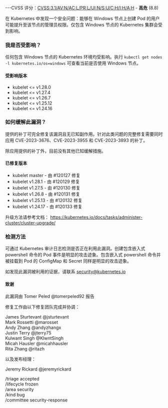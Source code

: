 ---CVSS 评分：[CVSS:3.1/AV:N/AC:L/PR:L/UI:N/S:U/C:H/I:H/A:H](https://www.first.org/cvss/calculator/3.1#CVSS:3.1/AV:N/AC:L/PR:L/UI:N/S:U/C:H/I:H/A:H) - **高危** (8.8)

在 Kubernetes 中发现一个安全问题：能够在 Windows 节点上创建 Pod 的用户可能提升至该节点的管理员权限。仅包含 Windows 节点的 Kubernetes 集群会受到影响。

### 我是否受影响？

任何包含 Windows 节点的 Kubernetes 环境均受影响。执行 `kubectl get nodes -l kubernetes.io/os=windows` 可查看当前是否使用 Windows 节点。

#### 受影响版本

- kubelet <= v1.28.0
- kubelet <= v1.27.4
- kubelet <= v1.26.7
- kubelet <= v1.25.12
- kubelet <= v1.24.16

### 如何缓解此漏洞？

提供的补丁可完全修复该漏洞且无已知副作用。针对此类问题的完整修复需要同时应用 CVE-2023-3676、CVE-2023-3955 和 CVE-2023-3893 的补丁。

除应用提供的补丁外，目前没有其他已知缓解措施。

#### 已修复版本

- kubelet master - 由 #120127 修复
- kubelet v1.28.1 - 由 #120129 修复
- kubelet v1.27.5 - 由 #120130 修复
- kubelet v1.26.8 - 由 #120131 修复
- kubelet v1.25.13 - 由 #120132 修复
- kubelet v1.24.17 - 由 #120133 修复

升级方法请参考文档：
https://kubernetes.io/docs/tasks/administer-cluster/cluster-upgrade/

### 检测方法

可通过 Kubernetes 审计日志检测是否正在利用此漏洞。创建包含嵌入式 powershell 命令的 Pod 事件是明显的攻击迹象。包含嵌入式 powershell 命令并被挂载到 Pod 的 ConfigMap 和 Secret 同样是明显的攻击迹象。

如发现此漏洞被利用的证据，请联系 security@kubernetes.io

#### 致谢

此漏洞由 Tomer Peled @tomerpeled92 报告

修复工作由以下修复团队完成并协调：

James Sturtevant @jsturtevant  
Mark Rossetti @marosset  
Andy Zhang @andyzhangx  
Justin Terry @jterry75  
Kulwant Singh @KlwntSingh  
Micah Hausler @micahhausler  
Rita Zhang @ritazh  

以及发布经理：

Jeremy Rickard @jeremyrickard  

/triage accepted  
/lifecycle frozen  
/area security  
/kind bug  
/committee security-response